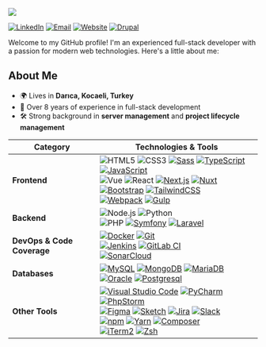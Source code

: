 ![](https://komarev.com/ghpvc/?username=SametYaman)

[![LinkedIn](https://custom-icon-badges.demolab.com/badge/LinkedIn-0A66C2?style=for-the-badge&logo=linkedin-white&logoColor=fff)](https://linkedin.com/in/sametyaman)
[![Email](https://img.shields.io/badge/Email-D14836?style=for-the-badge&logo=gmail&logoColor=white)](mailto:sametyman@gmail.com)
[![Website](https://custom-icon-badges.demolab.com/badge/Website-666666?style=for-the-badge&logo=website&logoColor=white)](http://sametyaman.com.tr)
[![Drupal](https://img.shields.io/badge/-Drupal.org-0678be?style=for-the-badge&logo=drupal&logoColor=ffffff)](https://www.drupal.org/u/sametyaman)

Welcome to my GitHub profile! I'm an experienced full-stack developer with a passion for modern web technologies. Here's a little about me:

## About Me
- 🌍 Lives in **Darıca, Kocaeli, Turkey**
- 🚀 Over 8 years of experience in full-stack development
- 🛠 Strong background in **server management** and **project lifecycle management**

| Category |  Technologies & Tools |
|-------------------------|-|
| **Frontend**            | ![HTML5](https://img.shields.io/badge/-HTML5-%23E34C26?style=flat&logo=html5&logoColor=ffffff) ![CSS3](https://img.shields.io/badge/-CSS3-%231572B6?style=flat&logo=css3&logoColor=ffffff) [![Sass](https://img.shields.io/badge/Sass-C69?logo=sass&logoColor=fff)](#) [![TypeScript](https://img.shields.io/badge/TypeScript-3178C6?logo=typescript&logoColor=fff)](#) [![JavaScript](https://img.shields.io/badge/JavaScript-F7DF1E?logo=javascript&logoColor=000)](#)<br> ![Vue](https://img.shields.io/badge/-Vue-%234FC08D?logoColor=ffffff&style=flat&logo=vue.js) ![React](https://img.shields.io/badge/-React-%2320232A?logoColor=61DAFB&style=flat&logo=react) [![Next.js](https://img.shields.io/badge/Next.js-black?logo=next.js&logoColor=white)](#) [![Nuxt](https://img.shields.io/badge/Nuxt-002E3B?logo=nuxt&logoColor=#00DC82)](#)<br> [![Bootstrap](https://img.shields.io/badge/Bootstrap-7952B3?logo=bootstrap&logoColor=fff)](#) [![TailwindCSS](https://img.shields.io/badge/Tailwind%20CSS-%2338B2AC.svg?logo=tailwind-css&logoColor=white)](#)<br> [![Webpack](https://img.shields.io/badge/Webpack-539ac8?logo=webpack&logoColor=fff)](#) [![Gulp](https://img.shields.io/badge/Gulp-cf4647?logo=gulp&logoColor=fff)](#) |
| **Backend**             | ![Node.js](https://img.shields.io/badge/-Node.js-%23579050?style=flat&logo=node.js&logoColor=ffffff) ![Python](https://img.shields.io/badge/-Python-%233776AB?style=flat&logo=python&logoColor=ffffff)<br> ![PHP](https://img.shields.io/badge/-PHP-%23777BB4?logoColor=ffffff&style=flat&logo=php) [![Symfony](https://img.shields.io/badge/Symfony-black?logo=symfony)](#) [![Laravel](https://img.shields.io/badge/Laravel-%23FF2D20.svg?logo=laravel&logoColor=white)](#) |
| **DevOps & Code Coverage** | [![Docker](https://img.shields.io/badge/Docker-2496ED?logo=docker&logoColor=fff)](#) [![Git](https://img.shields.io/badge/Git-F05032?logo=git&logoColor=fff)](#)<br> [![Jenkins](https://img.shields.io/badge/Jenkins-D24939?logo=jenkins&logoColor=white)](#) [![GitLab CI](https://img.shields.io/badge/GitLab%20CI-FC6D26?logo=gitlab&logoColor=fff)](#)<br> [![SonarCloud](https://img.shields.io/badge/SonarQube/SonarCloud-F3702A?logo=sonar&logoColor=fff)](#)   |
| **Databases**           | [![MySQL](https://img.shields.io/badge/MySQL-4479A1?logo=mysql&logoColor=fff)](#) [![MongoDB](https://img.shields.io/badge/MongoDB-%234ea94b.svg?logo=mongodb&logoColor=white)](#) [![MariaDB](https://img.shields.io/badge/MariaDB-003545?logo=mariadb&logoColor=white)](#) [![Oracle](https://custom-icon-badges.demolab.com/badge/Oracle-F80000?logo=oracle&logoColor=fff)](#) [![Postgresql](https://img.shields.io/badge/PostgreSQL-%23316192.svg?logo=postgresql&logoColor=white)](#) |
| **Other Tools**         | [![Visual Studio Code](https://custom-icon-badges.demolab.com/badge/Visual%20Studio%20Code-0078d7.svg?logo=vsc&logoColor=white)](#) [![PyCharm](https://img.shields.io/badge/PyCharm-000?logo=pycharm&logoColor=fff)](#)[![PhpStorm](https://img.shields.io/badge/PhpStorm-000?logo=phpstorm&logoColor=fff)](#)<br> [![Figma](https://img.shields.io/badge/Figma-333333?logo=figma&logoColor=fff)](#) [![Sketch](https://img.shields.io/badge/Sketch-F15A24?logo=sketch&logoColor=fff)](#) [![Jira](https://img.shields.io/badge/Jira-0052CC?logo=jira&logoColor=fff)](#) [![Slack](https://img.shields.io/badge/Slack-4A154B?logo=slack&logoColor=fff)](#)<br> [![npm](https://img.shields.io/badge/npm-CB3837?logo=npm&logoColor=fff)](#) [![Yarn](https://img.shields.io/badge/Yarn-2C8EBB?logo=yarn&logoColor=fff)](#) [![Composer](https://img.shields.io/badge/Composer-885630?logo=composer&logoColor=fff)](#)<br> [![iTerm2](https://img.shields.io/badge/iTerm2-000000?logo=iterm2&logoColor=fff)](#) [![Zsh](https://img.shields.io/badge/Zsh-F15A24?logo=zsh&logoColor=fff)](#) |
